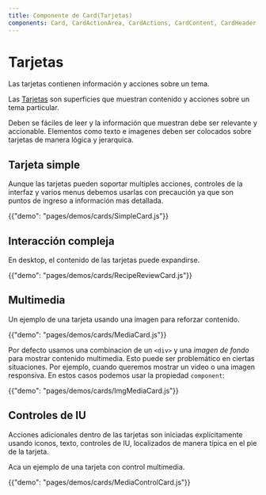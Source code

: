 ```yaml
---
title: Componente de Card(Tarjetas)
components: Card, CardActionArea, CardActions, CardContent, CardHeader, CardMedia, Collapse, Paper
---
```

# Tarjetas

<p class="description">Las tarjetas contienen información y acciones sobre un tema.</p>

Las [Tarjetas](https://material.io/design/components/cards.html) son superficies que muestran contenido y acciones sobre un tema particular.

Deben se fáciles de leer y la información que muestran debe ser relevante y accionable. Elementos como texto e imagenes deben ser colocados sobre tarjetas de manera lógica y jerarquica.

## Tarjeta simple

Aunque las tarjetas pueden soportar multiples acciones, controles de la interfaz y varios menus debemos usarlas con precaución ya que son puntos de ingreso a información mas detallada.

{{"demo": "pages/demos/cards/SimpleCard.js"}}

## Interacción compleja

En desktop, el contenido de las tarjetas puede expandirse.

{{"demo": "pages/demos/cards/RecipeReviewCard.js"}}

## Multimedia

Un ejemplo de una tarjeta usando una imagen para reforzar contenido.

{{"demo": "pages/demos/cards/MediaCard.js"}}

Por defecto usamos una combinacion de un `<div>` y una *imagen de fondo* para mostrar contenido multimedia. Esto puede ser problemático en ciertas situaciones. Por ejemplo, cuando queremos mostrar un video o una imagen responsiva. En estos casos podemos usar la propiedad `component`:

{{"demo": "pages/demos/cards/ImgMediaCard.js"}}

## Controles de IU

Acciones adicionales dentro de las tarjetas son iniciadas explícitamente usando iconos, texto, controles de IU, localizados de manera típica en el pie de la tarjeta.

Aca un ejemplo de una tarjeta con control multimedia.

{{"demo": "pages/demos/cards/MediaControlCard.js"}}